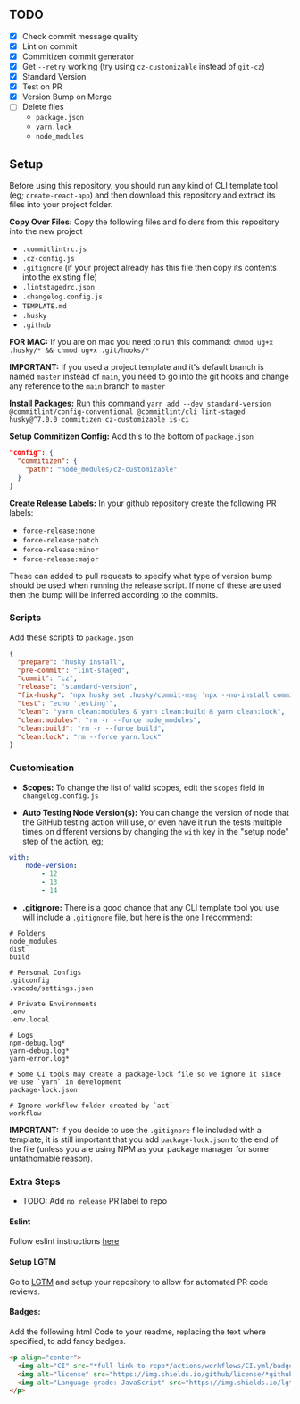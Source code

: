 ## TODO

- [x] Check commit message quality
- [x] Lint on commit
- [x] Commitizen commit generator
- [x] Get `--retry` working (try using `cz-customizable` instead of `git-cz`)
- [x] Standard Version
- [x] Test on PR
- [x] Version Bump on Merge
- [ ] Delete files
  - `package.json`
  - `yarn.lock`
  - `node_modules`


## Setup 
Before using this repository, you should run any kind of CLI template tool (eg; `create-react-app`) and then download this repository and extract its files into your project folder.

**Copy Over Files:** Copy the following files and folders from this repository into the new project
- `.commitlintrc.js`
- `.cz-config.js`
- `.gitignore` (if your project already has this file then copy its contents into the existing file)
- `.lintstagedrc.json`
- `.changelog.config.js`
- `TEMPLATE.md`
- `.husky`
- `.github`

**FOR MAC:** If you are on mac you need to run this command: `chmod ug+x .husky/* && chmod ug+x .git/hooks/*`

**IMPORTANT:** If you used a project template and it's default branch is named `master` instead of `main`, you need to go into the git hooks and change any reference to the `main` branch to `master`

**Install Packages:**  Run this command `yarn add --dev standard-version @commitlint/config-conventional @commitlint/cli lint-staged husky@^7.0.0 commitizen cz-customizable is-ci`

**Setup Commitizen Config:** Add this to the bottom of `package.json`

```json
"config": {
  "commitizen": {
    "path": "node_modules/cz-customizable"
  }
}
```

**Create Release Labels:** In your github repository create the following PR labels:
- `force-release:none`
- `force-release:patch`
- `force-release:minor`
- `force-release:major`

These can added to pull requests to specify what type of version bump should be used when running the release script. If none of these are used then the bump will be inferred according to the commits.
### Scripts

Add these scripts to `package.json`
```json
{
  "prepare": "husky install",
  "pre-commit": "lint-staged",
  "commit": "cz",
  "release": "standard-version",
  "fix-husky": "npx husky set .husky/commit-msg 'npx --no-install commitlint --edit \"$1\"' & npx husky set .husky/pre-commit 'npm run pre-commit'",
  "test": "echo 'testing'",
  "clean": "yarn clean:modules & yarn clean:build & yarn clean:lock",
  "clean:modules": "rm -r --force node_modules",
  "clean:build": "rm -r --force build",
  "clean:lock": "rm --force yarn.lock"
}
```

### Customisation

- **Scopes:** To change the list of valid scopes, edit the `scopes` field in `changelog.config.js`
  
- **Auto Testing Node Version(s):** You can change the version of node that the GitHub testing action will use, or even have it run the tests multiple times on different versions by changing the `with` key in the "setup node" step of the action, eg; 

```yaml
with:
	node-version:
		- 12
		- 13
		- 14
```

- **.gitignore:** There is a good chance that any CLI template tool you use will include a `.gitignore` file, but here is the one I recommend:

```
# Folders
node_modules
dist
build

# Personal Configs
.gitconfig
.vscode/settings.json

# Private Environments
.env
.env.local

# Logs
npm-debug.log*
yarn-debug.log*
yarn-error.log*

# Some CI tools may create a package-lock file so we ignore it since we use `yarn` in development
package-lock.json 

# Ignore workflow folder created by `act` 
workflow
```
**IMPORTANT:** If you decide to use the `.gitignore` file included with a template, it is still important that you add `package-lock.json` to the end of the file (unless you are using NPM as your package manager for some unfathomable reason).

### Extra Steps

- TODO: Add `no release` PR label to repo

#### Eslint 

Follow eslint instructions [here](https://www.npmjs.com/package/eslint-config-thomas-clark)

#### Setup LGTM
Go to [LGTM](https://lgtm.com/) and setup your repository to allow for automated PR code reviews.

#### Badges:

Add the following html Code to your readme, replacing the text where specified, to add fancy badges.


```html
<p align="center"> 
  <img alt="CI" src="*full-link-to-repo*/actions/workflows/CI.yml/badge.svg" />
  <img alt="license" src="https://img.shields.io/github/license/*github-username*/*name-of-repo*" />
  <img alt="Language grade: JavaScript" src="https://img.shields.io/lgtm/grade/javascript/g/*github-username*/*name-of-repo*.svg?logo=lgtm&logoWidth=18"/>
</p>
```
